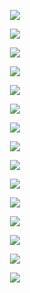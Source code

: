<p align="center"> <img src= 'all_figs/Preds(DGN, Run=1,Epoch = 0000,step=00,loss = 0.487).png' /> </p>
<p align="center"> <img src= 'all_figs/Preds(DGN, Run=1,Epoch = 0001,step=04,loss = 0.435).png' /> </p>
<p align="center"> <img src= 'all_figs/Preds(DGN, Run=1,Epoch = 0001,step=08,loss = 0.39).png' /> </p>
<p align="center"> <img src= 'all_figs/Preds(DGN, Run=1,Epoch = 0001,step=12,loss = 0.361).png' /> </p>
<p align="center"> <img src= 'all_figs/Preds(DGN, Run=1,Epoch = 0001,step=16,loss = 0.335).png' /> </p>
<p align="center"> <img src= 'all_figs/Preds(DGN, Run=1,Epoch = 0002,step=04,loss = 0.298).png' /> </p>
<p align="center"> <img src= 'all_figs/Preds(DGN, Run=1,Epoch = 0002,step=08,loss = 0.263).png' /> </p>
<p align="center"> <img src= 'all_figs/Preds(DGN, Run=1,Epoch = 0002,step=12,loss = 0.243).png' /> </p>
<p align="center"> <img src= 'all_figs/Preds(DGN, Run=1,Epoch = 0002,step=16,loss = 0.24).png' /> </p>
<p align="center"> <img src= 'all_figs/Preds(DGN, Run=1,Epoch = 0003,step=16,loss = 0.176).png' /> </p>
<p align="center"> <img src= 'all_figs/Preds(DGN, Run=1,Epoch = 0004,step=16,loss = 0.103).png' /> </p>
<p align="center"> <img src= 'all_figs/Preds(DGN, Run=1,Epoch = 0005,step=16,loss = 0.089).png' /> </p>
<p align="center"> <img src= 'all_figs/Preds(DGN, Run=1,Epoch = 0006,step=16,loss = 0.071).png' /> </p>
<p align="center"> <img src= 'all_figs/Preds(DGN, Run=1,Epoch = 0007,step=16,loss = 0.054).png' /> </p>
<p align="center"> <img src= 'all_figs/Preds(DGN, Run=1,Epoch = 0008,step=16,loss = 0.046).png' /> </p>
